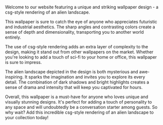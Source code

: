 <!--
Write me content for website with wallpaper "A csg-style rendering of an alien landscape, with sharp angles and contrasting colors that create a futuristic and industrial vibe."
-->

<!--font:Poppins-->

Welcome to our website featuring a unique and striking wallpaper design - a csg-style rendering of an alien landscape. 

This wallpaper is sure to catch the eye of anyone who appreciates futuristic and industrial aesthetics. The sharp angles and contrasting colors create a sense of depth and dimensionality, transporting you to another world entirely. 

The use of csg-style rendering adds an extra layer of complexity to the design, making it stand out from other wallpapers on the market. Whether you're looking to add a touch of sci-fi to your home or office, this wallpaper is sure to impress.

The alien landscape depicted in the design is both mysterious and awe-inspiring. It sparks the imagination and invites you to explore its every detail. The combination of dark shadows and bright highlights creates a sense of drama and intensity that will keep you captivated for hours.

Overall, this wallpaper is a must-have for anyone who loves unique and visually stunning designs. It's perfect for adding a touch of personality to any space and will undoubtedly be a conversation starter among guests. So why wait? Add this incredible csg-style rendering of an alien landscape to your collection today!
